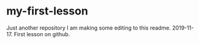 # my-first-lesson
Just another repository
I am making some editing to this readme. 2019-11-17. First lesson on github.
